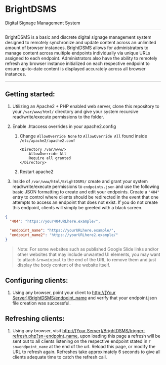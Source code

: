 # BrightDSMS
Digital Signage Management System

---

BrightDSMS is a basic and discrete digital signage management system designed to remotely synchronize and update content across an unlimited amount of browser instances. BrightDSMS allows for administrators to manage content across multiple endpoints individually via unique URLs assigned to each endpoint. Administrators also have the ability to remotely refresh any browser instance initialized on each respective endpoint to ensure up-to-date content is displayed accurately across all browser instances.

---

## Getting started:

1. Utilizing an Apache2 + PHP enabled web server, clone this repository to your `/var/www/html/` directory and give your system recursive read/write/execute permissions to the folder.

2. Enable .htaccess overrides in your apache2.config

    1. Change `AllowOverride None` to `AllowOverride All` found inside `/etc/apache2/apache2.conf`  

        ```
        <Directory /var/www/>
            AllowOverride All
            Require all granted
        </Directory>
        ```

    2. Restart apache2

3. Inside of `/var/www/html/BrightDSMS/` create and grant your system read/write/execute permissions to `endpoints.json` and use the following basic JSON formatting to create and edit your endpoints. Create a `"404"` entry to control where clients should be redirected in the event that one attempts to access an endpoint that does not exist. If you do not create this endpoint, clients will simply be greeted with a black screen.

```json
{
  "404": "https://your404URLhere.example/",
  
  "endpoint_name": "https://yourURLhere.example/",
  "endpoint_name2": "https://yourURLhere2.example/"
}
```

> Note: For some websites such as published Google Slide links and/or other websites that may include unwanted UI elements, you may want to attach `&rm=minimal` to the end of the URL to remove them and just display the body content of the website itself.

## Configuring clients:

1. Using any browser, point your client to [http://[Your Server]/BrightDSMS/endpoint\_name](<http://%5BYour%20Server%5D/BrightDSMS/endpoint_name>) and verify that your endpoint.json file creation was successful.

## Refreshing clients:

1. Using any browser, visit [http://[Your Server]/BrightDSMS/trigger-refresh.php?sn=endpoint\_name](<http://%5BYour%20Server%5D/BrightDSMS/trigger-refresh.php?sn=endpoint_name>), upon loading this page a refresh will be sent out to all clients listening on the respective endpoint stated in `?sn=endpoint_name` at the end of the url. Reload this page, or modify the URL to refresh again. Refreshes take approximately 6 seconds to give all clients adequate time to catch the refresh call.

